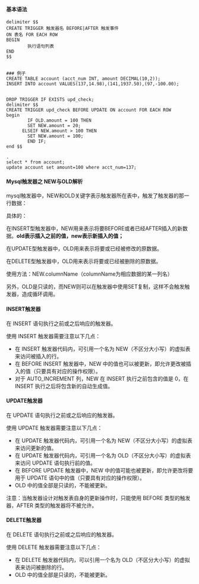 #### 基本语法

```mysql
delimiter $$
CREATE TRIGGER 触发器名 BEFORE|AFTER 触发事件
ON 表名 FOR EACH ROW
BEGIN
        执行语句列表
END
$$


### 例子
CREATE TABLE account (acct_num INT, amount DECIMAL(10,2));
INSERT INTO account VALUES(137,14.98),(141,1937.50),(97,-100.00);


DROP TRIGGER IF EXISTS upd_check;
delimiter $$
CREATE TRIGGER upd_check BEFORE UPDATE ON account FOR EACH ROW
begin
		IF OLD.amount = 100 THEN
		SET NEW.amount = 20;
	  ELSEIF NEW.amount > 100 THEN
		SET NEW.amount = 100;
		END IF;
end $$

.
select * from account;
update account set amount=100 where acct_num=137;
```





#### Mysql触发器之 NEW与OLD解析

mysql触发器中，NEW和OLD关键字表示触发器所在表中，触发了触发器的那一行数据：

具体的：

在INSERT型触发器中，NEW用来表示将要BEFORE或者已经AFTER插入的新数据。**old表示插入之前的值，new表示新插入的值；**

在UPDATE型触发器中，OLD用来表示将要或已经被修改的原数据。

在DELETE型触发器中，OLD用来表示将要或已经被删除的原数据。

使用方法：NEW.columnName（columnName为相应数据的某一列名）

另外，OLD是只读的，而NEW则可以在触发器中使用SET复制，这样不会触发触发器，造成循环调用。





#### INSERT触发器

在 INSERT 语句执行之前或之后响应的触发器。

使用 INSERT 触发器需要注意以下几点：

-   在 INSERT 触发器代码内，可引用一个名为 NEW（不区分大小写）的虚拟表来访问被插入的行。
-   在 BEFORE INSERT 触发器中，NEW 中的值也可以被更新，即允许更改被插入的值（只要具有对应的操作权限）。
-   对于 AUTO_INCREMENT 列，NEW 在 INSERT 执行之前包含的值是 0，在 INSERT 执行之后将包含新的自动生成值。





#### UPDATE触发器

在 UPDATE 语句执行之前或之后响应的触发器。

使用 UPDATE 触发器需要注意以下几点：

-   在 UPDATE 触发器代码内，可引用一个名为 NEW（不区分大小写）的虚拟表来访问更新的值。
-   在 UPDATE 触发器代码内，可引用一个名为 OLD（不区分大小写）的虚拟表来访问 UPDATE 语句执行前的值。
-   在 BEFORE UPDATE 触发器中，NEW 中的值可能也被更新，即允许更改将要用于 UPDATE 语句中的值（只要具有对应的操作权限）。
-   OLD 中的值全部是只读的，不能被更新。


注意：当触发器设计对触发表自身的更新操作时，只能使用 BEFORE 类型的触发器，AFTER 类型的触发器将不被允许。





#### DELETE触发器

在 DELETE 语句执行之前或之后响应的触发器。

使用 DELETE 触发器需要注意以下几点：

-   在 DELETE 触发器代码内，可以引用一个名为 OLD（不区分大小写）的虚拟表来访问被删除的行。
-   OLD 中的值全部是只读的，不能被更新。